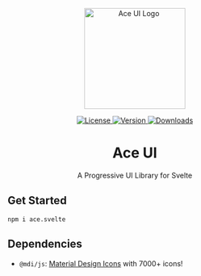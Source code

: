 <p align="center">
  <a href="https://ace-ui.yzzx.tech/" target="_blank">
    <img alt="Ace UI Logo" width="200" src="https://ace-ui.yzzx.tech/logo.svg">
  </a>
</p>

<p align="center">
  <a href="https://github.com/yzITI/ace-ui/blob/master/LICENSE.md">
    <img src="https://img.shields.io/npm/l/ace.svelte.svg" alt="License">
  </a>
  <a href="https://www.npmjs.com/package/ace.svelte">
    <img src="https://img.shields.io/npm/v/ace.svelte.svg" alt="Version">
  </a>
  <a href="https://www.npmjs.com/package/ace.svelte">
    <img src="https://img.shields.io/npm/dt/ace.svelte.svg" alt="Downloads">
  </a>
</p>

<h1 align="center">Ace UI</h1>
<p align="center">A Progressive UI Library for Svelte</p>

## Get Started

```
npm i ace.svelte
```

## Dependencies

- `@mdi/js`: [Material Design Icons](https://pictogrammers.com/library/mdi/) with 7000+ icons!
